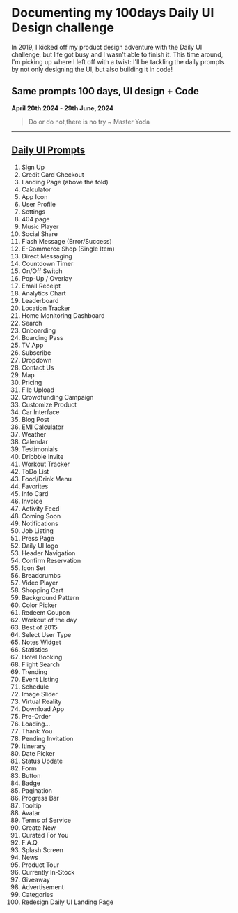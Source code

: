 # Documenting my 100days Daily UI Design challenge



In 2019, I kicked off my product design adventure with the Daily UI challenge, but life got busy and I wasn't able to finish it.
This time around, I'm picking up where I left off with a twist: I'll be tackling the daily prompts by not only designing the UI, but also building it in code!

Same prompts
100 days,
UI design + Code
---

**April 20th 2024 - 29th June, 2024**


> Do or do not,there is no try
> ~ Master Yoda

---

## [Daily UI Prompts](https://www.dailyui.co/)


1. Sign Up
2. Credit Card Checkout
3. Landing Page (above the fold)
4. Calculator
5. App Icon
6. User Profile
7. Settings
8. 404 page
9. Music Player
10. Social Share
11. Flash Message (Error/Success)
12. E-Commerce Shop (Single Item)
13. Direct Messaging
14. Countdown Timer
15. On/Off Switch
16. Pop-Up / Overlay
17. Email Receipt
18. Analytics Chart
19. Leaderboard
20. Location Tracker
21. Home Monitoring Dashboard
22. Search
23. Onboarding
24. Boarding Pass
25. TV App
26. Subscribe
27. Dropdown
28. Contact Us
29. Map
30. Pricing
31. File Upload
32. Crowdfunding Campaign
33. Customize Product
34. Car Interface
35. Blog Post
36. EMI Calculator
37. Weather
38. Calendar
39. Testimonials
40. Dribbble Invite
41. Workout Tracker
42. ToDo List
43. Food/Drink Menu
44. Favorites
45. Info Card
46. Invoice
47. Activity Feed
48. Coming Soon
49. Notifications
50. Job Listing
51. Press Page
52. Daily UI logo
53. Header Navigation
54. Confirm Reservation
55. Icon Set
56. Breadcrumbs
57. Video Player
58. Shopping Cart
59. Background Pattern
60. Color Picker
61. Redeem Coupon
62. Workout of the day
63. Best of 2015
64. Select User Type
65. Notes Widget
66. Statistics
67. Hotel Booking
68. Flight Search
69. Trending
70. Event Listing
71. Schedule
72. Image Slider
73. Virtual Reality
74. Download App
75. Pre-Order
76. Loading...
77. Thank You
78. Pending Invitation
79. Itinerary
80. Date Picker
81. Status Update
82. Form
83. Button
84. Badge
85. Pagination
86. Progress Bar
87. Tooltip
88. Avatar
89. Terms of Service
90. Create New
91. Curated For You
92. F.A.Q.
93. Splash Screen
94. News
95. Product Tour
96. Currently In-Stock
97. Giveaway
98. Advertisement
99. Categories
100. Redesign Daily UI Landing Page
